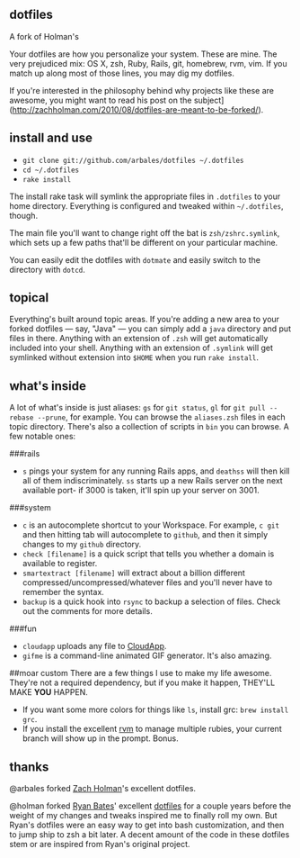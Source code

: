 ## dotfiles
A fork of Holman's

Your dotfiles are how you personalize your system. These are mine. The very
prejudiced mix: OS X, zsh, Ruby, Rails, git, homebrew, rvm, vim. If you
match up along most of those lines, you may dig my dotfiles.

If you're interested in the philosophy behind why projects like these are
awesome, you might want to read his post on the
subject](http://zachholman.com/2010/08/dotfiles-are-meant-to-be-forked/).

## install and use

- `git clone git://github.com/arbales/dotfiles ~/.dotfiles`
- `cd ~/.dotfiles`
- `rake install`

The install rake task will symlink the appropriate files in `.dotfiles` to your
home directory. Everything is configured and tweaked within `~/.dotfiles`,
though.

The main file you'll want to change right off the bat is `zsh/zshrc.symlink`,
which sets up a few paths that'll be different on your particular machine.

You can easily edit the dotfiles with `dotmate` and easily switch to the
directory with `dotcd`.

## topical

Everything's built around topic areas. If you're adding a new area to your
forked dotfiles — say, "Java" — you can simply add a `java` directory and put
files in there. Anything with an extension of `.zsh` will get automatically
included into your shell. Anything with an extension of `.symlink` will get
symlinked without extension into `$HOME` when you run `rake install`.

## what's inside

A lot of what's inside is just aliases: `gs` for `git status`, `gl` for `git
pull --rebase --prune`, for example. You can browse the `aliases.zsh` files in
each topic directory. There's also a collection of scripts in `bin` you can
browse. A few notable ones:

###rails
- `s` pings your system for any running Rails apps, and `deathss` will then
  kill all of them indiscriminately. `ss` starts up a new Rails server on the
  next available port- if 3000 is taken, it'll spin up your server on 3001.

###system
- `c` is an autocomplete shortcut to your Workspace. For example, `c
  git` and then hitting tab will autocomplete to `github`, and then it simply
  changes to my `github` directory.
- `check [filename]` is a quick script that tells you whether a domain is
  available to register.
- `smartextract [filename]` will extract about a billion different
  compressed/uncompressed/whatever files and you'll never have to remember the
  syntax.
- `backup` is a quick hook into `rsync` to backup a selection of files. Check
  out the comments for more details.

###fun
- `cloudapp` uploads any file to [CloudApp](http://getcloudapp.com).
- `gifme` is a command-line animated GIF generator. It's also amazing.

##moar custom
There are a few things I use to make my life awesome. They're not a required
dependency, but if you make it happen, THEY'LL MAKE **YOU** HAPPEN.

- If you want some more colors for things like `ls`, install grc: `brew install
  grc`.
- If you install the excellent [rvm](http://rvm.beginrescueend.com) to manage
  multiple rubies, your current branch will show up in the prompt. Bonus.

## thanks

@arbales forked [Zach Holman](http://github.com/holman)'s excellent dotfiles.

@holman forked [Ryan Bates](http://github.com/ryanb)' excellent
[dotfiles](http://github.com/ryanb/dotfiles) for a couple years before the
weight of my changes and tweaks inspired me to finally roll my own. But Ryan's
dotfiles were an easy way to get into bash customization, and then to jump ship
to zsh a bit later. A decent amount of the code in these dotfiles stem or are
inspired from Ryan's original project.
